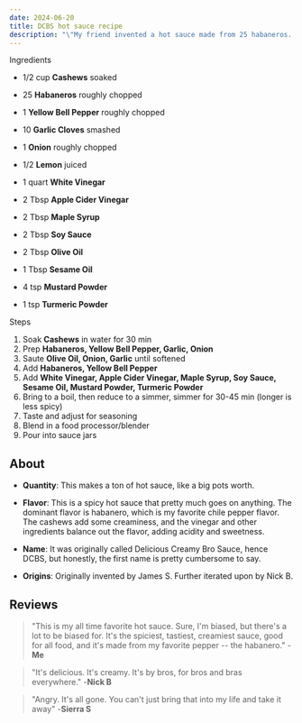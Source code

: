 ```yaml
---
date: 2024-06-20
title: DCBS hot sauce recipe
description: "\"My friend invented a hot sauce made from 25 habaneros. It's delicious, creamy, and full of brah.\""
---
```


Ingredients
- 1/2 cup **Cashews** soaked
- 25 **Habaneros** roughly chopped
- 1 **Yellow Bell Pepper** roughly chopped
- 10 **Garlic Cloves** smashed
- 1 **Onion** roughly chopped
- 1/2 **Lemon** juiced

- 1 quart **White Vinegar**
- 2 Tbsp **Apple Cider Vinegar**
- 2 Tbsp **Maple Syrup**
- 2 Tbsp **Soy Sauce**
- 2 Tbsp **Olive Oil**
- 1 Tbsp **Sesame Oil**
- 4 tsp **Mustard Powder**
- 1 tsp **Turmeric Powder**

Steps
1. Soak **Cashews** in water for 30 min
2. Prep **Habaneros, Yellow Bell Pepper, Garlic, Onion**
4. Saute **Olive Oil, Onion, Garlic** until softened
5. Add **Habaneros, Yellow Bell Pepper**
6. Add **White Vinegar, Apple Cider Vinegar, Maple Syrup, Soy Sauce, Sesame Oil, Mustard Powder, Turmeric Powder**
7. Bring to a boil, then reduce to a simmer, simmer for 30-45 min (longer is less spicy)
8. Taste and adjust for seasoning
9. Blend in a food processor/blender
10. Pour into sauce jars

## About
- **Quantity**: This makes a ton of hot sauce, like a big pots worth.

- **Flavor**: This is a spicy hot sauce that pretty much goes on anything. The dominant flavor is habanero, which is my favorite chile pepper flavor. The cashews add some creaminess, and the vinegar and other ingredients balance out the flavor, adding acidity and sweetness.

- **Name**: It was originally called Delicious Creamy Bro Sauce, hence DCBS, but honestly, the first name is pretty cumbersome to say.

- **Origins**: Originally invented by James S. Further iterated upon by Nick B.

## Reviews
> "This is my all time favorite hot sauce. Sure, I'm biased, but there's a lot to be biased for. It's the spiciest, tastiest, creamiest sauce, good for all food, and it's made from my favorite pepper -- the habanero." -**Me**

> "It's delicious. It's creamy. It's by bros, for bros and bras everywhere." -**Nick B**

> "Angry.
> It's all gone.
> You can't just bring that into my life and take it away" -**Sierra S**



